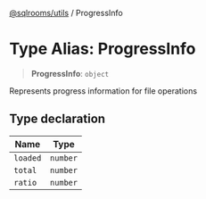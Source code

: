 [@sqlrooms/utils](../index.md) / ProgressInfo

# Type Alias: ProgressInfo

> **ProgressInfo**: `object`

Represents progress information for file operations

## Type declaration

| Name | Type |
| ------ | ------ |
| <a id="loaded"></a> `loaded` | `number` |
| <a id="total"></a> `total` | `number` |
| <a id="ratio"></a> `ratio` | `number` |
